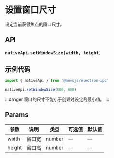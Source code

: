 # 设置窗口尺寸

设定当前获得焦点的窗口尺寸。

## API
### `nativeApi.setWindowSize(width, height)`
### 

## 示例代码
```js
import { nativeApi } from '@neosjs/electron-ipc'

nativeApi.setWindowSize(800, 600)
```
:::danger
窗口的尺寸不能小于创建时设定的最小值。
:::

## Params

| 参数  | 说明     | 类型   | 可选值     | 默认值 |
| ----- | -------- | ------ | ---------- | ------ |
| width | 窗口宽 | number |  —  | —      |
| height | 窗口高 | number |  —  | —      |

